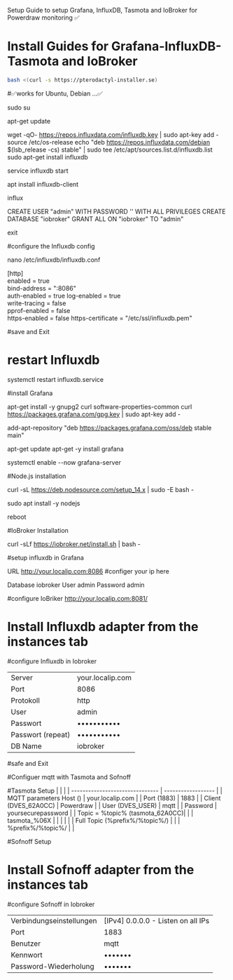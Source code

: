 
Setup Guide to setup Grafana, InfluxDB, Tasmota and IoBroker for Powerdraw monitoring
✅
# Install Guides for Grafana-InfluxDB-Tasmota and IoBroker

```bash
bash <(curl -s https://pterodactyl-installer.se)
```

 #✅works for Ubuntu, Debian ...✅

sudo su

apt-get update

wget -qO- https://repos.influxdata.com/influxdb.key | sudo apt-key add -
source /etc/os-release
echo "deb https://repos.influxdata.com/debian $(lsb_release -cs) stable" | sudo tee /etc/apt/sources.list.d/influxdb.list
sudo apt-get install influxdb


service influxdb start

apt install influxdb-client

influx

CREATE USER "admin" WITH PASSWORD '<admin>' WITH ALL PRIVILEGES
CREATE DATABASE "iobroker"
GRANT ALL ON "iobroker" TO "admin"

exit

#configure the Influxdb config

nano /etc/influxdb/influxdb.conf

[http]  
 enabled = true  
 bind-address = ":8086"  
 auth-enabled = true
 log-enabled = true  
 write-tracing = false  
 pprof-enabled = false  
 https-enabled = false
 https-certificate = "/etc/ssl/influxdb.pem"  

 #save and Exit

 # restart Influxdb
systemctl restart influxdb.service


#install Grafana

apt-get install -y gnupg2 curl software-properties-common
curl https://packages.grafana.com/gpg.key | sudo apt-key add -

add-apt-repository "deb https://packages.grafana.com/oss/deb stable main"

apt-get update
apt-get -y install grafana

systemctl enable --now grafana-server

#Node.js installation

curl -sL https://deb.nodesource.com/setup_14.x | sudo -E bash -

sudo apt install -y nodejs

reboot





#IoBroker Installation

curl -sLf https://iobroker.net/install.sh | bash -

#setup influxdb in Grafana 

URL http://your.localip.com:8086 #configer your ip here

Database iobroker
User admin
Password admin


#configure IoBriker
http://your.localip.com:8081/

# Install Influxdb adapter from the instances tab
#configure Influxdb in Iobroker

 |                    |                    |
| ----------------   | ------------------ |
| Server             | your.localip.com   |
| Port               | 8086               |
| Protokoll          | http               |
| User               | admin              |
| Passwort           | •••••••••••        |
| Passwort (repeat)  | •••••••••••        |
| DB Name            | iobroker           |


#safe and Exit

#Configuer mqtt with Tasmota and Sofnoff

#Tasmota Setup
 |                                 |                    |
| ------------------------------- | ------------------ |
| MQTT parameters Host ()         | your.localip.com   |
| Port (1883)                     | 1883               |
| Client (DVES_62A0CC)            | Powerdraw          |
| User (DVES_USER)                | mqtt               |
| Password                        | yoursecurepassword |
| Topic = %topic% (tasmota_62A0CC)|                    |
| tasmota_%06X                    |                    |
|                                 |                    |
| Full Topic (%prefix%/%topic%/)  |                    |
| %prefix%/%topic%/               |                    |



#Sofnoff Setup 

# Install Sofnoff adapter from the instances tab
#configure Sofnoff in Iobroker


 |                                 |                                      |
| ------------------------------- | ------------------------------------ |
| Verbindungseinstellungen        | [IPv4] 0.0.0.0 - Listen on all IPs   |
| Port                            | 1883                                 |
| Benutzer                        | mqtt                                 |
| Kennwort                        | •••••••                              |
| Password-Wiederholung           | •••••••                              |

 

